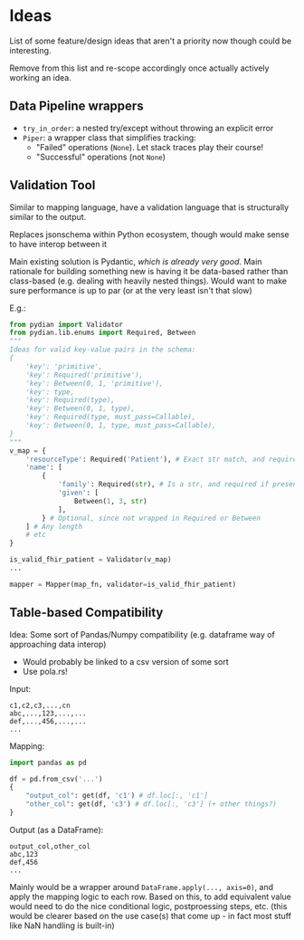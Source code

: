 
# Ideas

List of some feature/design ideas that aren't a priority now though could be interesting.

Remove from this list and re-scope accordingly once actually actively working an idea.

## Data Pipeline wrappers
- `try_in_order`: a nested try/except without throwing an explicit error
- `Piper`: a wrapper class that simplifies tracking:
    - "Failed" operations (`None`). Let stack traces play their course!
    - "Successful" operations (not `None`)

## Validation Tool
Similar to mapping language, have a validation language that is structurally similar to the output.

Replaces jsonschema within Python ecosystem, though would make sense to have interop between it

Main existing solution is Pydantic, _which is already very good_. Main rationale for building something new
is having it be data-based rather than class-based (e.g. dealing with heavily nested things).
Would want to make sure performance is up to par (or at the very least isn't that slow)

E.g.:
```python
from pydian import Validator
from pydian.lib.enums import Required, Between
"""
Ideas for valid key-value pairs in the schema:
{
    'key': 'primitive',
    'key': Required('primitive'),
    'key': Between(0, 1, 'primitive'),
    'key': type,
    'key': Required(type),
    'key': Between(0, 1, type),
    'key': Required(type, must_pass=Callable),
    'key': Between(0, 1, type, must_pass=Callable),
}
"""
v_map = {
    'resourceType': Required('Patient'), # Exact str match, and required
    'name': [
        {
            'family': Required(str), # Is a str, and required if present
            'given': [
                Between(1, 3, str)
            ],
        } # Optional, since not wrapped in Required or Between
    ] # Any length
    # etc
}

is_valid_fhir_patient = Validator(v_map)
...

mapper = Mapper(map_fn, validator=is_valid_fhir_patient)
```

## Table-based Compatibility
Idea: Some sort of Pandas/Numpy compatibility (e.g. dataframe way of approaching data interop)
- Would probably be linked to a csv version of some sort
- Use pola.rs!

Input:
```csv
c1,c2,c3,...,cn
abc,...,123,...,...
def,...,456,...,...
...
```

Mapping:
```python
import pandas as pd

df = pd.from_csv('...')
{
    "output_col": get(df, 'c1') # df.loc[:, 'c1']
    "other_col": get(df, 'c3') # df.loc[:, 'c3'] (+ other things?)
}
```

Output (as a DataFrame):
```csv
output_col,other_col
abc,123
def,456
...
```

Mainly would be a wrapper around `DataFrame.apply(..., axis=0)`, and apply the mapping logic to each row.
Based on this, to add equivalent value would need to do the nice conditional logic, postproessing steps, etc.
(this would be clearer based on the use case(s) that come up - in fact most stuff like NaN handling is built-in)
